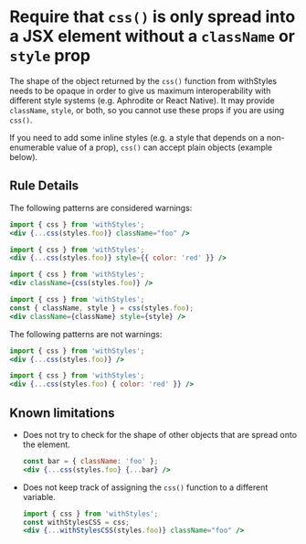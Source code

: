 # Require that `css()` is only spread into a JSX element without a `className` or `style` prop

The shape of the object returned by the `css()` function from withStyles needs to be opaque in order to give us maximum interoperability with different style systems (e.g. Aphrodite or React Native). It may provide `className`, `style`, or both, so you cannot use these props if you are using `css()`.

If you need to add some inline styles (e.g. a style that depends on a non-enumerable value of a prop), `css()` can accept plain objects (example below).

## Rule Details

The following patterns are considered warnings:

```jsx
import { css } from 'withStyles';
<div {...css(styles.foo)} className="foo" />
```

```jsx
import { css } from 'withStyles';
<div {...css(styles.foo)} style={{ color: 'red' }} />
```

```jsx
import { css } from 'withStyles';
<div className={css(styles.foo)} />
```

```jsx
import { css } from 'withStyles';
const { className, style } = css(styles.foo);
<div className={className} style={style} />
```

The following patterns are not warnings:

```jsx
import { css } from 'withStyles';
<div {...css(styles.foo)} />
```

```jsx
import { css } from 'withStyles';
<div {...css(styles.foo) { color: 'red' }} />
```

## Known limitations

- Does not try to check for the shape of other objects that are spread onto the element.

  ```jsx
  const bar = { className: 'foo' };
  <div {...css(styles.foo} {...bar} />
  ```

- Does not keep track of assigning the `css()` function to a different variable.

  ```jsx
  import { css } from 'withStyles';
  const withStylesCSS = css;
  <div {...withStylesCSS(styles.foo)} className="foo" />
  ```

